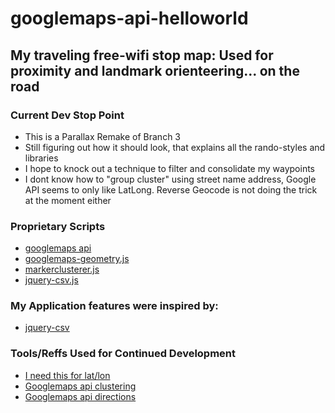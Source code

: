 # googlemaps-api-helloworld

## My traveling free-wifi stop map: Used for proximity and landmark orienteering... on the road

### Current Dev Stop Point

* This is a Parallax Remake of Branch 3
* Still figuring out how it should look, that explains all the rando-styles and libraries
* I hope to knock out a technique to filter and consolidate my waypoints
* I dont know how to "group cluster" using street name address, Google API seems to only like LatLong. Reverse Geocode is not doing the trick at the moment either

### Proprietary Scripts

* [googlemaps api](https://github.com/googlemaps/)
* [googlemaps-geometry.js](https://developers.google.com/maps/)
* [markerclusterer.js](https://github.com/googlemaps/v3-utility-library/blob/master/markerclusterer/src/markerclusterer.js)
* [jquery-csv.js](https://github.com/evanplaice/jquery-csv/)

### My Application features were inspired by:

* [jquery-csv](https://github.com/evanplaice/jquery-csv/)

### Tools/Reffs Used for Continued Development

* [I need this for lat/lon](http://www.latlong.net/convert-address-to-lat-long.html)
* [Googlemaps api clustering](https://developers.google.com/maps/documentation/javascript/marker-clustering)
* [Googlemaps api directions](https://developers.google.com/maps/documentation/javascript/examples/directions-panel)
